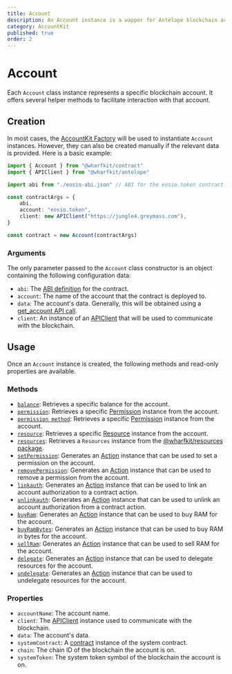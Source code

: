 ```yaml
---
title: Account
description: An Account instance is a wapper for Antelope blockchain accounts. It facilitates interaction with accounts by offering methods for account data retrieval and action generation.
category: AccountKit
published: true
order: 2
---
```


# Account

Each `Account` class instance represents a specific blockchain account. It offers several helper methods to facilitate interaction with that account.

## Creation

In most cases, the [AccountKit Factory](/docs/account-kit/account-kit) will be used to instantiate `Account` instances. However, they can also be created manually if the relevant data is provided. Here is a basic example:

```ts
import { Account } from "@wharfkit/contract"
import { APIClient } from "@wharfkit/antelope"

import abi from "./eosio-abi.json" // ABI for the eosio.token contract

const contractArgs = {
    abi,
    account: "eosio.token",
    client: new APIClient("https://jungle4.greymass.com"),
}

const contract = new Account(contractArgs)
```

### Arguments

The only parameter passed to the `Account` class constructor is an object containing the following configuration data:

- `abi`: The [ABI definition](/docs/antelope/abi) for the contract.
- `account`: The name of the account that the contract is deployed to.
- `data`: The account's data. Generally, this will be obtained using a [get_account API call](https://developers.eos.io/manuals/eos/latest/nodeos/plugins/chain_api_plugin/api-reference/index#operation/get_account). <!-- TODO: Replace this with link from Antelope API docs. Maybe from the antelope docs?? -->
- `client`: An instance of an [APIClient](/docs/antelope/api-client) that will be used to communicate with the blockchain.

## Usage

Once an `Account` instance is created, the following methods and read-only properties are available.

### Methods

- [`balance`](/docs/account-kit/balance-method): Retrieves a specific balance for the account.
- [`permission`](/docs/account-kit/permission-method): Retrieves a specific [Permission](/docs/account-kit/permission) instance from the account.
- [`permission method`](/docs/account-kit/permission-method): Retrieves a specific [Permission](/docs/account-kit/permission) instance from the account.
- [`resource`](/docs/account-kit/resource-method): Retrieves a specific [Resource](/docs/account-kit/resource) instance from the account.
- [`resources`](/docs/account-kit/resources-method): Retrieves a `Resources` instance from the [@wharfkit/resources package](https://www.npmjs.com/package/@wharfkit/resources).
- [`setPermission`](/docs/account-kit/set-permission): Generates an [Action](/docs/antelope/action) instance that can be used to set a permission on the account.
- [`removePermission`](/docs/account-kit/remove-permission): Generates an [Action](/docs/antelope/action) instance that can be used to remove a permission from the account.
- [`linkauth`](/docs/account-kit/linkauth): Generates an [Action](/docs/antelope/action) instance that can be used to link an account authorization to a contract action.
- [`unlinkauth`](/docs/account-kit/unlinkauth): Generates an [Action](/docs/antelope/action) instance that can be used to unlink an account authorization from a contract action.
- [`buyRam`](/docs/account-kit/buy-ram): Generates an [Action](/docs/antelope/action) instance that can be used to buy RAM for the account.
- [`buyRamBytes`](/docs/account-kit/buy-ram-bytes): Generates an [Action](/docs/antelope/action) instance that can be used to buy RAM in bytes for the account.
- [`sellRam`](/docs/account-kit/sell-ram): Generates an [Action](/docs/antelope/action) instance that can be used to sell RAM for the account.
- [`delegate`](/docs/account-kit/delegate): Generates an [Action](/docs/antelope/action) instance that can be used to delegate resources for the account.
- [`undelegate`](/docs/account-kit/undelegate): Generates an [Action](/docs/antelope/action) instance that can be used to undelegate resources for the account.

### Properties

- `accountName`: The account name.
- `client`: The [APIClient](/docs/antelope/api-client) instance used to communicate with the blockchain.
- `data`: The account's data.
- `systemContract`: A [contract](/docs/contract-kit/contract) instance of the system contract.
- `chain`: The chain ID of the blockchain the account is on.
- `systemToken`: The system token symbol of the blockchain the account is on.
